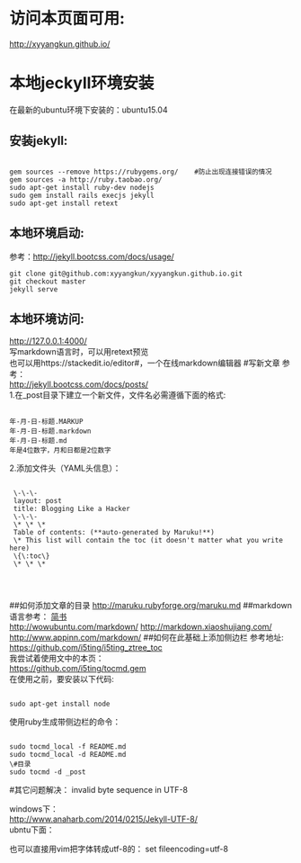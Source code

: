 # 访问本页面可用:

http://xyyangkun.github.io/

# 本地jeckyll环境安装
在最新的ubuntu环境下安装的：ubuntu15.04

## 安装jekyll:
<pre><code>
gem sources --remove https://rubygems.org/    #防止出现连接错误的情况
gem sources -a http://ruby.taobao.org/
sudo apt-get install ruby-dev nodejs
sudo gem install rails execjs jekyll
sudo apt-get install retext
</code></pre>
## 本地环境启动:
参考：<http://jekyll.bootcss.com/docs/usage/>
<pre><code>git clone git@github.com:xyyangkun/xyyangkun.github.io.git
git checkout master
jekyll serve</code></pre>
## 本地环境访问:
http://127.0.0.1:4000/  
写markdown语言时，可以用retext预览  
也可以用https://stackedit.io/editor#，一个在线markdown编辑器
#写新文章
参考：  
<http://jekyll.bootcss.com/docs/posts/>  
1.在_post目录下建立一个新文件，文件名必需遵循下面的格式:  
<pre><code>
年-月-日-标题.MARKUP
年-月-日-标题.markdown
年-月-日-标题.md
年是4位数字，月和日都是2位数字
</code></pre>
2.添加文件头（YAML头信息）： 
 <pre><code>
 \-\-\-
 layout: post
 title: Blogging Like a Hacker
 \-\-\-
 \* \* \*
 Table of contents: (**auto-generated by Maruku!**)
 \* This list will contain the toc (it doesn't matter what you write here)
 \{\:toc\}
 \* \* \*


 </code></pre>
##如何添加文章的目录
<http://maruku.rubyforge.org/maruku.md>
##markdown语言参考：
[简书](http://www.jianshu.com/p/q81RER)  
<http://wowubuntu.com/markdown/> 
<http://markdown.xiaoshujiang.com/> 
<http://www.appinn.com/markdown/>
##如何在此基础上添加侧边栏
参考地址:  
<https://github.com/i5ting/i5ting_ztree_toc>  
我尝试着使用文中的本页：  
<https://github.com/i5ting/tocmd.gem>  
在使用之前，要安装以下代码:
<pre><code>
sudo apt-get install node 
</code></pre>
使用ruby生成带侧边栏的命令：
<pre><code>
sudo tocmd_local -f README.md
sudo tocmd_local -d README.md
\#目录
sudo tocmd -d _post
</code></pre>
#其它问题解决：
invalid byte sequence in UTF-8  

windows下：  
http://www.anaharb.com/2014/0215/Jekyll-UTF-8/  
ubntu下面：


也可以直接用vim把字体转成utf-8的：
set fileencoding=utf-8

